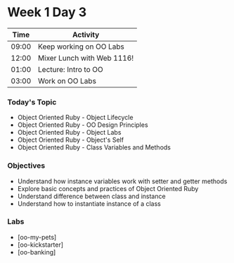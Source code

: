 # Week 1 Day 3

| Time | Activity |
| --- | --- |
| 09:00 | Keep working on OO Labs |
| 12:00 | Mixer Lunch with Web 1116! |
| 01:00 | Lecture: Intro to OO |
| 03:00 | Work on OO Labs |

### Today's Topic

+ Object Oriented Ruby - Object Lifecycle
+ Object Oriented Ruby - OO Design Principles
+ Object Oriented Ruby - Object Labs
+ Object Oriented Ruby - Object's Self
+ Object Oriented Ruby - Class Variables and Methods

### Objectives

- Understand how instance variables work with setter and getter methods
- Explore basic concepts and practices of Object Oriented Ruby
- Understand difference between class and instance
- Understand how to instantiate instance of a class

### Labs

- [oo-my-pets]
- [oo-kickstarter]
- [oo-banking]
